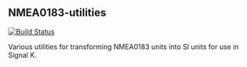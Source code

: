 NMEA0183-utilities
------------------

[![Build Status](https://travis-ci.org/SignalK/nmea0183-utilities.svg)](https://travis-ci.org/SignalK/nmea0183-utilities)

Various utilities for transforming NMEA0183 units into SI units for use in Signal K. 